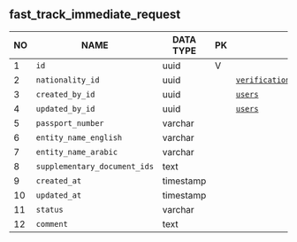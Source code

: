 
fast_track_immediate_request
----------------------------


NO | NAME | DATA TYPE | PK | FK | COMMENTS
---|------|-----------|----|----|-------------------
1|`id` | uuid | V |  | 
2|`nationality_id` | uuid |  | [`verification_request_nationality`](verification_request_nationality.md) | 
3|`created_by_id` | uuid |  | [`users`](users.md) | 
4|`updated_by_id` | uuid |  | [`users`](users.md) | 
5|`passport_number` | varchar |  |  | 
6|`entity_name_english` | varchar |  |  | 
7|`entity_name_arabic` | varchar |  |  | 
8|`supplementary_document_ids` | text |  |  | 
9|`created_at` | timestamp |  |  | 
10|`updated_at` | timestamp |  |  | 
11|`status` | varchar |  |  | 
12|`comment` | text |  |  | 
